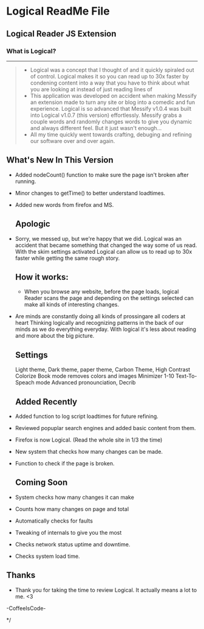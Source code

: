 # Logical ReadMe File #
 ## Logical Reader JS Extension ##
 
 
 ### What is Logical? ###
   ----------------  
 >- Logical was a concept that I thought of and it quickly spiraled
   out of control. Logical makes it so you can read up to 30x faster
   by condening content into a way that you have to think about what
   you are looking at instead of just reading lines of 
 >- This application was developed on accident when making Messify
   an extension made to turn any site or blog into a comedic and fun
   experience. Logical is so advanced that Messify v1.0.4 was built 
   into Logical v1.0.7 (this version) effortlessly. Messify grabs
   a couple words and randomly changes words to give you dynamic
   and always different feel. But it just wasn't enough...
 >- All my time quickly went towards crafting, debuging and refining
   our software over and over again. 

   What's New In This Version 
   --------------------------
 - Added nodeCount() function to make sure the page isn't broken after running.
 - Minor changes to getTime() to better understand loadtimes.
 - Added new words from firefox and MS.
 
   Apologic
   --------
 - Sorry, we messed up, but we're happy that we did. 
   Logical was an accident that became something that changed 
   the way some of us read. With the skim settings activated Logical can allow us to read up to 30x faster while getting the same rough story. 
   

   How it works:
   -------------
   - When you browse any website, before the page loads, logical Reader scans the page and depending on the settings selected can make all kinds of interesting
   changes.
 - Are minds are constantly doing all kinds of prossingare all coders at heart  Thinking logically and recognizing 
   patterns in the back of our minds as we do everything everyday.
   With logical it's less about reading and more about the big picture. 
   
   Settings
   ---
   Light theme, Dark theme, paper theme, Carbon Theme, High Contrast
   Colorize
   Book mode removes colors and images
   Minimizer 1-10
   Text-To-Speach mode
   Advanced pronounciation, Decrib

   
   

   Added Recently  
   --------------
 - Added function to log script loadtimes for future refining.
 - Reviewed popuplar search engines and added basic content from them. 
 - Firefox is now Logical. (Read the whole site in 1/3 the time)
 - New system that checks how many changes can be made. 
 - Function to check if the page is broken.

 
   Coming Soon
   -----------
 - System checks how many changes it can make 
 - Counts how many changes on page and total
 - Automatically checks for faults
 - Tweaking of internals to give you the most
 - Checks network status uptime and downtime.
 - Checks system load time. 


 Thanks
 ------
- Thank you for taking the time to review Logical.
 It actually means a lot to me. <3

 -CoffeeIsCode-

*/
